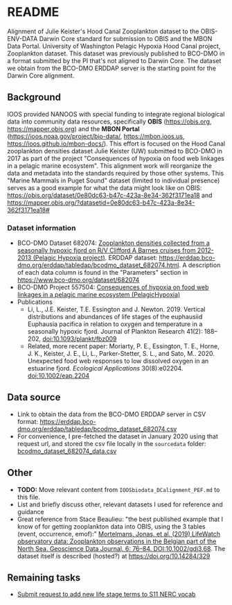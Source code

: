 # README

Alignment of Julie Keister's Hood Canal Zooplankton dataset to the OBIS-ENV-DATA Darwin Core standard for submission to OBIS and the MBON Data Portal. University of Washington Pelagic Hypoxia Hood Canal project, Zooplankton dataset. This dataset was previously published to BCO-DMO in a format submitted by the PI that's not aligned to Darwin Core. The dataset we obtain from the BCO-DMO ERDDAP server is the starting point for the Darwin Core alignment.

## Background

IOOS provided NANOOS with special funding to integrate regional biological data into community data resources, specifically **OBIS** (https://obis.org, https://mapper.obis.org) and the **MBON Portal** (https://ioos.noaa.gov/project/bio-data/, https://mbon.ioos.us, https://ioos.github.io/mbon-docs/). This effort is focused on the Hood Canal zooplankton densities dataset Julie Keister (UW) submitted to BCO-DMO in 2017 as part of the project "Consequences of hypoxia on food web linkages in a pelagic marine ecosystem". This alignment work will reorganize the data and metadata into the standards required by those other systems. This "Marine Mammals in Puget Sound" dataset (limited to individual presence) serves as a good example for what the data might look like on OBIS: https://obis.org/dataset/0e80dc63-b47c-423a-8e34-362f3171ea18 and https://mapper.obis.org/?datasetid=0e80dc63-b47c-423a-8e34-362f3171ea18#

### Dataset information

- BCO-DMO Dataset 682074: [Zooplankton densities collected from a seasonally hypoxic fjord on R/V Clifford A Barnes cruises from 2012-2013 (Pelagic Hypoxia project)](https://www.bco-dmo.org/dataset/682074). ERDDAP dataset: https://erddap.bco-dmo.org/erddap/tabledap/bcodmo_dataset_682074.html. A description of each data column is found in the "Parameters" section in https://www.bco-dmo.org/dataset/682074
- BCO-DMO Project 557504: [Consequences of hypoxia on food web linkages in a pelagic marine ecosystem (PelagicHypoxia)](https://www.bco-dmo.org/project/557504)
- Publications
  - Li, L., J.E. Keister, T.E. Essington and J. Newton. 2019. Vertical distributions and abundances of life stages of the euphausiid Euphausia pacifica in relation to oxygen and temperature in a seasonally hypoxic fjord. Journal of Plankton Research 41(2): 188–202, [doi:10.1093/plankt/fbz009](https://doi.org/10.1093/plankt/fbz009)
  - Related, more recent paper: Moriarty, P. E.,  Essington, T. E.,  Horne, J. K.,  Keister, J. E.,  Li, L.,  Parker-Stetter, S. L., and  Sato, M..  2020.  Unexpected food web responses to low dissolved oxygen in an estuarine fjord. *Ecological Applications*  30(8):e02204. [doi:10.1002/eap.2204](https://doi.org/10.1002/eap.2204)

## Data source

- Link to obtain the data from the BCO-DMO ERDDAP server in CSV format: https://erddap.bco-dmo.org/erddap/tabledap/bcodmo_dataset_682074.csv
- For convenience, I pre-fetched the dataset in January 2020 using that request url, and stored the csv file locally in the `sourcedata` folder: [bcodmo_dataset_682074_data.csv](https://github.com/nanoos-pnw/obis-keisterhczoop/blob/main/sourcedata/bcodmo_dataset_682074_data.csv)

## Other

- **TODO:** Move relevant content from `IOOSbiodata_DCalignment_PEF.md` to this file.
- List and briefly discuss other, relevant datasets I used for reference and guidance
- Great reference from Stace Beaulieu: "the best published example that I know of for getting zooplankton data into OBIS, using the 3 tables (event, occurrence, emof):" [Mortelmans, Jonas, et al. (2019) LifeWatch observatory data: Zooplankton
observations in the Belgian part of the North Sea. Geoscience Data Journal, 6: 76–84. DOI:10.1002/gdj3.68](https://doi.org/10.1002/gdj3.68). The dataset itself is described (hosted?) at https://doi.org/10.14284/329


## Remaining tasks

- [Submit request to add new life stage terms to S11 NERC vocab](https://github.com/nanoos-pnw/obis-keisterhczoop/issues/1)
